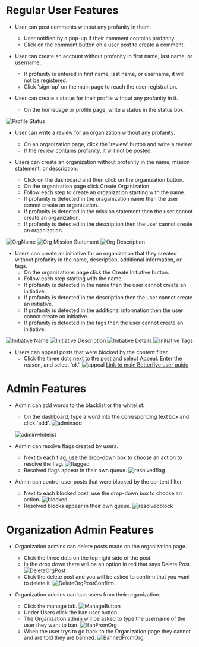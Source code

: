 # Regular User Features
- User can post comments without any profanity in them.
  - User notified by a pop-up if their comment contains profanity.
  - Click on the comment button on a user post to create a comment.

- User can create an account without profanity in first name, last name, or username.
  - If profanity is entered in first name, last name, or username, it will not be registered.
  - Click 'sign-up' on the main page to reach the user registration. 

- User can create a status for their profile without any profanity in it.
  - On the homepage or profile page, write a status in the status box.

![Profile Status](https://user-images.githubusercontent.com/42616554/102121183-2d442300-3e09-11eb-890f-9d44303e75be.png)

- User can write a review for an organization without any profanity.
  - On an organization page, click the 'review' button and write a review.
  - If the review contains profanity, it will not be posted. 

- Users can create an organization without profanity in the name, misson statement, or description.
  - Click on the dashboard and then click on the organization button.
  - On the organization page click Create Organization.
  - Follow each step to create an organization starting with the name.
  - If profanity is detected in the oraganization name then the user cannot create an organization.
  - If profanity is detected in the mission statement then the user cannot create an organization.
  - If profanity is detected in the description then the user cannot create an organization.
  
![OrgName](https://user-images.githubusercontent.com/42616554/102119004-17812e80-3e06-11eb-8193-2e2d1e24cc4a.png)
![Org Mission Statement](https://user-images.githubusercontent.com/42616554/102119173-4f887180-3e06-11eb-95f0-525554ca8633.png)
![Org Description](https://user-images.githubusercontent.com/42616554/102119191-58794300-3e06-11eb-83a1-feba8423a71b.png)
  
- Users can create an initiative for an organization that they created without profanity in the name, description, additional information, or tags.
  - On the organizations page click the Create Initiative button.
  - Follow each step starting with the name.
  - If profanity is detected in the name then the user cannot create an initiative.
  - If profanity is detected in the description then the user cannot create an initiative.
  - If profanity is detected in the additional information then the user cannot create an initiative.
  - If profanity is detected in the tags then the user cannot create an initiative.

![Initiative Name](https://user-images.githubusercontent.com/42616554/102119471-c6be0580-3e06-11eb-9f5b-78646ff289ff.png)
![Initiative Description](https://user-images.githubusercontent.com/42616554/102119519-d89fa880-3e06-11eb-8b33-dc39d07106c2.png)
![Initiative Details](https://user-images.githubusercontent.com/42616554/102119533-dfc6b680-3e06-11eb-8629-1615ef3a6ff5.png)
![Initiative Tags](https://user-images.githubusercontent.com/42616554/102119556-e81ef180-3e06-11eb-87c2-3285cbfd4274.png)

- Users can appeal posts that were blocked by the content filter.
  - Click the three dots next to the post and select Appeal. Enter the reason, and select 'ok'.
![appeal](https://user-images.githubusercontent.com/54246161/107291753-a68d7a00-6a36-11eb-9ce3-34214bce5676.png)
<a href="https://github.com/tms326/Betterflye/blob/content-filter-testing/Documentation/User.md">Link to main Betterflye user guide</a>

# Admin Features

- Admin can add words to the blacklist or the whitelist.
  - On the dashboard, type a word into the corresponding text box and click 'add'.
  ![adminadd](https://user-images.githubusercontent.com/54246161/107291438-2d8e2280-6a36-11eb-9b29-5ada6b9dd216.png)
  
  ![adminwhitelist](https://user-images.githubusercontent.com/54246161/107291479-3e3e9880-6a36-11eb-90bd-50f5a90b716a.png)

- Admin can resolve flags created by users.
  - Next to each flag, use the drop-down box to choose an action to resolve the flag.
  ![flagged](https://user-images.githubusercontent.com/54246161/107291758-a68d7a00-6a36-11eb-9c6a-4db9a48d16ef.png)
  - Resolved flags appear in their own queue.
  ![resolvedflag](https://user-images.githubusercontent.com/54246161/107291764-a9886a80-6a36-11eb-9b07-ddda28cb0630.png)

- Admin can control user posts that were blocked by the content filter.
  - Next to each blocked post, use the drop-down box to choose an action.
  ![blocked](https://user-images.githubusercontent.com/54246161/107291756-a68d7a00-6a36-11eb-82b7-b623014cec78.png)
  - Resolved blocks appear in their own queue.
  ![resolvedblock](https://user-images.githubusercontent.com/54246161/107291763-a8efd400-6a36-11eb-9c2c-aad648e1859d.png)

# Organization Admin Features

- Organization admins can delete posts made on the organization page.
  - Click the three dots on the top right side of the post.
  - In the drop down there will be an option in red that says Delete Post.
  ![DeleteOrgPost](https://user-images.githubusercontent.com/42616554/110187218-8fe40400-7de5-11eb-8759-45d2e91a9fe7.png)
  - Click the delete post and you will be asked to confirm that you want to delete it.
  ![DeleteOrgPostConfirm](https://user-images.githubusercontent.com/42616554/110187364-139df080-7de6-11eb-98f8-a4fb5868348a.png)
  
- Organization admins can ban users from their organization.
  - Click the manage tab.
  ![ManageButton](https://user-images.githubusercontent.com/42616554/110187515-9fb01800-7de6-11eb-8a29-a16ed20d5780.png)
  - Under Users click the ban user button.
  - The Organization admin will be asked to type the username of the user they want to ban.
  ![BanFromOrg](https://user-images.githubusercontent.com/42616554/110187592-db4ae200-7de6-11eb-9bd5-8c6b366f678e.png)
  - When the user trys to go back to the Organization page they cannot and are told they are banned.
  ![BannedFromOrg](https://user-images.githubusercontent.com/42616554/110187640-06353600-7de7-11eb-9782-6a9e2d9bebcd.png)
  
